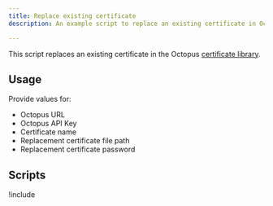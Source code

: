 ```yaml
---
title: Replace existing certificate
description: An example script to replace an existing certificate in Octopus Deploy.

---
```


This script replaces an existing certificate in the Octopus [certificate library](/docs/deployment-examples/certificates/index.md).

## Usage

Provide values for:

- Octopus URL
- Octopus API Key
- Certificate name
- Replacement certificate file path
- Replacement certificate password

## Scripts

!include <replace-certificate-scripts>
